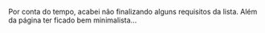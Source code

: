 Por conta do tempo, acabei não finalizando alguns requisitos da lista. Além da página ter ficado bem minimalista...
